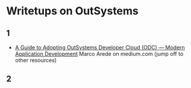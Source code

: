 # Writetups on OutSystems

##  1
- [A Guide to Adopting OutSystems Developer Cloud (ODC) — Modern Application Development](https://marcoarede.medium.com/a-guide-to-adopting-outsystems-developer-cloud-odc-modern-application-development-5a258b616dc4) Marco Arede on medium.com (jump off to other resources)

## 2
